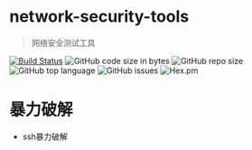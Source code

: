 # network-security-tools
> 网络安全测试工具

[![Build Status](https://travis-ci.org/tomoncle/network-security-tools.svg?branch=master)][travis] ![GitHub code size in bytes](https://img.shields.io/github/languages/code-size/tomoncle/network-security-tools.svg) ![GitHub repo size](https://img.shields.io/github/repo-size/tomoncle/network-security-tools.svg?color=green&logoColor=green) ![GitHub top language](https://img.shields.io/github/languages/top/tomoncle/network-security-tools.svg?color=yes) ![GitHub issues](https://img.shields.io/github/issues/tomoncle/network-security-tools.svg) ![Hex.pm](https://img.shields.io/hexpm/l/plug.svg)


# 暴力破解
* ssh暴力破解


 [travis]: https://travis-ci.org/tomoncle/network-security-tools